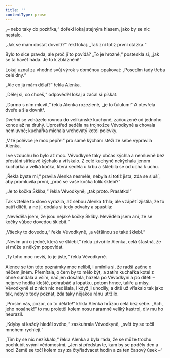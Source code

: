 ```yaml
---
title: ''
contentType: prose
---
```


„– nebo taky do pozítřka,“ dořekl lokaj stejným hlasem, jako by se nic nestalo.

„Jak se mám dostat dovnitř?“ řekl lokaj. „Tak zní totiž první otázka.“

Bylo to sice pravda, ale proč jí to povídá? „To je hrozné,“ posteskla si, „jak se ta havěť hádá. Je to k zbláznění!“

Lokaj uznal za vhodné svůj výrok s obměnou opakovat: „Posedím tady třeba celé dny.“

„Ale co já mám dělat?“ řekla Alenka.

„Dělej si, co chceš,“ odpověděl lokaj a začal si pískat.

„Darmo s ním mluvit,“ řekla Alenka rozezleně, „je to ťululum!“ A otevřela dveře a šla dovnitř.

Dveřmi se vcházelo rovnou do velikánské kuchyně, začouzené od jednoho konce až na druhý. Uprostřed seděla na trojnožce Vévodkyně a chovala nemluvně; kuchařka míchala vrchovatý kotel polévky.

„V té polévce je moc pepře!“ pro samé kýchání stěží ze sebe vypravila Alenka.

I ve vzduchu ho bylo až moc. Vévodkyně taky občas kýchla a nemluvně bez přestání střídavě kýchalo a vřískalo. Z celé kuchyně nekýchala jenom kuchařka a velká kočka, která seděla u krbu a šklebila se od ucha k uchu.

„Řekla byste mi,“ pravila Alenka nesměle, nebyla si totiž jista, zda se sluší, aby promluvila první, „proč se vaše kočka tolik šklebí?“

„Je to kočka Šklíba,“ řekla Vévodkyně, „tak proto. Prasátko!“

Tak vztekle to slovo vyrazila, až sebou Alenka trhla; ale vzápětí zjistila, že to patří dítěti, a ne jí, dodala si tedy odvahy a spustila:

„Nevěděla jsem, že jsou nějaké kočky Šklíby. Nevěděla jsem ani, že se kočky vůbec dovedou šklebit.“

„Všecky to dovedou,“ řekla Vévodkyně, „a většinou se také šklebí.“

„Nevím ani o jedné, která se šklebí,“ řekla zdvořile Alenka, celá šťastná, že si může s někým popovídat.

„Ty toho moc nevíš, to je jisté,“ řekla Vévodkyně.

Alence se tón této poznámky moc nelíbil, i umínila si, že radši začne o něčem jiném. Přemítala, o čem by to mělo být, a zatím kuchařka kotel z ohně sundala a vším, nač jen dosáhla, házela po Vévodkyni a po dítěti – nejprve hodila kleště, pohrabáč a lopatku, potom hrnce, talíře a mísy. Vévodkyně si z nich nic nedělala, i když ji uhodily, a dítě už vřískalo tak jako tak, nebylo tedy poznat, zda taky nějakou ránu utržilo.

„Prosím vás, pozor, co to děláte!“ křikla Alenka hrůzou celá bez sebe. „Ach, jeho nosánek!“ to mu proletěl kolem nosu náramně veliký kastrol, div mu ho neurazil.

„Kdyby si každý hleděl svého,“ zaskuhrala Vévodkyně, „svět by se točil mnohem rychleji.“

„Tím by se nic nezískalo,“ řekla Alenka a byla ráda, že se může trochu pochlubit svými vědomostmi. „Jen si představte, kam by se poděly den a noc! Země se točí kolem osy za čtyřiadvacet hodin a za ten časový úsek –“
